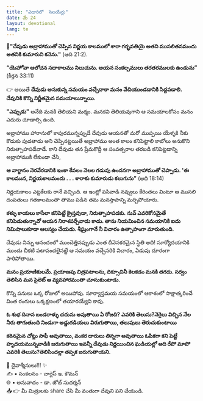 ```yaml
---
title: "ఎడారిలో  సెలయేర్లు"
date: మే 24
layout: devotional
lang: te
---
```


**📖"దేవుడు అబ్రాహాముతో చెప్పిన నిర్ణయ కాలములో శారా గర్భవతియై అతని ముసలితనమందు అతనికి కుమారుని కనెను."**
 (ఆది 21:2). 

**“యెహోవా ఆలోచన సదాకాలము నిలుచును. ఆయన సంకల్పములు తరతరములకు ఉండును”** (కీర్తన 33:11)

👉 అయితే **దేవుడు అనుకున్న సమయం వచ్చేదాకా మనం వేచియుండడానికి సిద్దపడాలి. దేవునికి కొన్ని నిర్ణీతమైన సమయాలున్నాయి.** 

**"ఎప్పుడు"** అనేది మనకి తెలియని మర్మం. మనకవి తెలియవుగాని ఆ సమయాలకోసం మనం ఎదురు చూడాల్సి ఉంది.

అబ్రాహాము హారానులో కాపురమున్నప్పుడే దేవుడు ఆయనతో మరో ముప్పయి యేళ్ళకి నీకు కొడుకు పుడతాడు అని చెప్పినట్టయితే అబ్రాహాము అంత కాలం కనిపెట్టాలి కాబోలు అనుకొని నిరుత్సాహపడేవాడే. కాని దేవుడు తన ప్రేమకొద్దీ ఆ సంవత్సరాల తరబడి కనిపెట్టడాన్ని అబ్రాహాముకి లేకుండా చేసి, 

**ఆ వాగ్దానం నెరవేరడానికి ఇంకా కేవలం నెలల గడువు ఉందనగా అబ్రాహాముతో చెప్పాడు. 'ఈ కాలమున, నిర్ణయకాలమందు . . . శారాకు కుమారుడు కలుగును”** (ఆది 18:14)

నిర్ణయకాలం ఎట్టకేలకు రానే వచ్చింది. ఆ ఇంట్లో పసివాడి నవ్వులు కేరింతలు వింటూ ఆ ముసలి దంపతులు గతకాలమంతా తాము పడిన తమ మనస్తాపాన్ని మర్చిపోయారు.

**కళ్ళు కాయలు కాసేలా కనిపెట్టే క్రైస్తవుడా, నిరుత్సాహపడకు. నువ్ ఎవరికోసమైతే కనిపెడుతున్నావో ఆయన నిరాశపర్చేవాడు కాడు. తాను నియమించిన సమయానికి ఐదు నిమిషాలుకూడా ఆలస్యం చేయడు. శీఘ్రంగానే నీ విచారం ఉత్సాహంగా మారుతుంది.**

దేవుడు నిన్ను ఆనందంలో ముంచెత్తినప్పుడు ఎంత దీవెనకరమైన స్థితి అది! సూర్యోదయానికి ముందు చీకటి పటాపంచలైనట్టే ఆ సమయం వచ్చేసరికి విచారం, ఏడుపు దూరంగా పారిపోతాయి.

**మనం ప్రయాణికులమే. ప్రయాణపు చిత్రపటాలను, దిక్సూచినీ కెలకడం మనకి తగదు. సర్వం తెలిసిన మన పైలెట్ ఆ వ్యవహారమంతా చూసుకుంటాడు.**

కొన్ని పనులు ఒక్క రోజులో అయిపోవు. సూర్యాస్తమయ సమయంలో ఆకాశంలో సాక్షాత్కరించే వింత రంగులు ఒక్కక్షణంలో తయారయ్యేవి కావు.

**ఓ శుభ దినాన బండరాళ్ళు చదును అవుతాయి ఏ రోజది? ఎవరికి తెలుసు?నెర్రెలు విచ్చిన నేల నీరు తాగుతుంది నిండుగా అడ్డుగడియలు విరుగుతాయి, తలుపులు తెరుచుకుంటాయి**

**కఠినమైన చోట్లు సాఫీ అవుతాయి, వంకర దారులు తిన్నగా అవుతాయి ఓపికగా కని పెట్టే హృదయమున్నవాడికి జరుగుతాయి ఇవన్నీ దేవుడు నిర్ణయించిన ఘడియల్లో అది రేపో మాపో ఎవరికి తెలుసు?తెలిసిందల్లా తప్పక జరుగుతాయని.**

<div class="blessing">🙏 <span class="bless-text">దైవాశ్శీసులు!!!</span> ✨</div>

<div class="credit">✍️ <span class="credit-text">▪ సంకలనం - చార్లెస్ ఇ. కౌమన్</span></div>
<div class="credit">🌐 <span class="credit-text">▪ అనువాదం - డా. జోబ్ సుదర్శన్</span></div>


<div class="share">📤 👉 <span class="share-text">మీ మిత్రులకు share చేసి మీ వంతుగా దేవుని పని చేయండి.</span></div>
